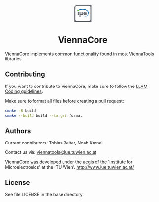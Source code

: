 <div align="center">

![](assets/logo.png)

<h1>ViennaCore</h1>

</div>

ViennaCore implements common functionality found in most ViennaTools libraries.

## Contributing

If you want to contribute to ViennaCore, make sure to follow the [LLVM Coding guidelines](https://llvm.org/docs/CodingStandards.html).

Make sure to format all files before creating a pull request:
```bash
cmake -B build
cmake --build build --target format
```

## Authors

Current contributors: Tobias Reiter, Noah Karnel

Contact us via: viennatools@iue.tuwien.ac.at

ViennaCore was developed under the aegis of the 'Institute for Microelectronics' at the 'TU Wien'.
http://www.iue.tuwien.ac.at/

## License

See file LICENSE in the base directory.
